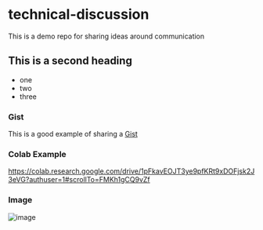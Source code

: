 # technical-discussion
This is a demo repo for sharing ideas around communication

## This is a second heading

* one
* two
* three

### Gist

This is a good example of sharing a [Gist](https://gist.github.com/Thay0ne/80cff6971478e61dc5fee3e02367bd91)

### Colab Example

https://colab.research.google.com/drive/1pFkavEOJT3ye9pfKRt9xDOFjsk2J3eVG?authuser=1#scrollTo=FMKh1gCQ9vZf

### Image

![image](https://user-images.githubusercontent.com/30186942/205531416-51c7fef8-4182-453a-b4ff-580985dfac47.png)

